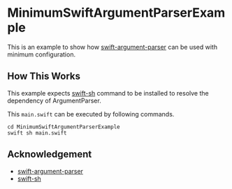 # MinimumSwiftArgumentParserExample
This is an example to show how [swift-argument-parser](https://github.com/apple/swift-argument-parser) can be used with minimum configuration.

## How This Works
This example expects [swift-sh](https://github.com/mxcl/swift-sh) command to be installed to resolve the dependency of ArgumentParser.


This `main.swift` can be executed by following commands.
```shell
cd MinimumSwiftArgumentParserExample
swift sh main.swift
```
## Acknowledgement
- [swift-argument-parser](https://github.com/apple/swift-argument-parser)
- [swift-sh](https://github.com/mxcl/swift-sh)
